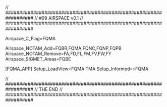 // ##################################################################
//                 #99 AIRSPACE v0.1
// ##################################################################

Airspace_C_Flag=FQMA

Airspace_NOTAM_Add=FQBR,FQMA,FQNC,FQNP,FQPB
Airspace_NOTAM_Remove=FA,FD,FL,FM,FV,FW,FY
Airspace_SIGMET_Areas=FQBE

[FQMA_APP]
Setup_LoadView=FQMA TMA
Setup_Informed=*:*:FQMA


// ##################################################################
//                 THE END
// ##################################################################

